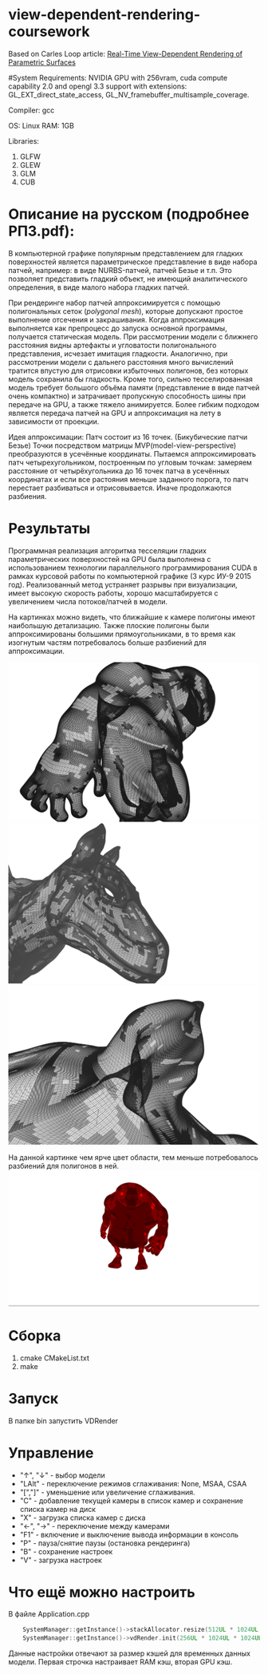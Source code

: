 # view-dependent-rendering-coursework
Based on Carles Loop article: [Real-Time View-Dependent Rendering of Parametric Surfaces](http://research.microsoft.com/en-us/um/people/cloop/EisenEtAl2009.pdf)

#System Requirements:
NVIDIA GPU with 256vram, cuda compute capability 2.0 and opengl 3.3 support with extensions: GL_EXT_direct_state_access, GL_NV_framebuffer_multisample_coverage. 



Compiler: gcc

OS: Linux
RAM: 1GB

Libraries:
1. GLFW
2. GLEW
3. GLM
4. CUB

# Описание на русском (подробнее РПЗ.pdf):
В компьютерной графике популярным представлением для гладких поверхностей является параметрическое представление в виде набора патчей, например: в виде NURBS-патчей, патчей Безье и т.п. Это позволяет представить гладкий объект, не имеющий аналитического определения, в виде малого набора гладких патчей.

При рендеринге набор патчей аппроксимируется с помощью полигональных сеток (*polygonal mesh*), которые допускают простое  выполнение отсечения и закрашивания. Когда аппроксимация выполняется как препроцесс до запуска основной программы, получается статическая модель. При рассмотрении модели с ближнего расстояния видны артефакты и угловатости полигонального представления, исчезает имитация гладкости. Аналогично, при рассмотрении модели с дальнего расстояния много вычислений тратится впустую для отрисовки избыточных полигонов, без которых модель сохранила бы гладкость. Кроме того, сильно тесселированная модель требует большого объёма памяти (представление в виде патчей очень компактно) и затрачивает пропускную способность шины при передаче на GPU, а также тяжело анимируется. Более гибким подходом является передача патчей на GPU и аппроксимация на лету в зависимости от проекции.

Идея аппроксимации:
Патч состоит из 16 точек. (Бикубические патчи Безье)
Точки посредством матрицы MVP(model-view-perspective) преобразуются в усечённые координаты. 
Пытаемся аппроксимировать патч четырехугольником, построенным по угловым точкам: замеряем расстояние от четырёхугольника до 16 точек патча в усечённых координатах и если все растояния меньше заданного порога, то патч перестает разбиваться и отрисовывается. Иначе продолжаются разбиения.

# Результаты
Программная реализация алгоритма тесселяции гладких параметрических поверхностей на GPU была выполнена с использованием технологии параллельного программирования CUDA в рамках курсовой работы по компьютерной графике (3 курс ИУ-9 2015 год). Реализованный метод устраняет разрывы при визуализации, имеет высокую скорость работы, хорошо масштабируется с увеличением числа потоков/патчей в модели. 

На картинках можно видеть, что ближайшие к камере полигоны имеют наибольшую детализацию. Также плоские полигоны были аппроксимированы большими прямоугольниками, в то время как изогнутым частям потребовалось больше разбиений для аппроксимации.

![](%D0%9E%D0%B1%D1%8A%D0%B5%D0%BA%D1%8210.png)
![](%D0%9E%D0%B1%D1%8A%D0%B5%D0%BA%D1%8212.png)
![](%D0%9E%D0%B1%D1%8A%D0%B5%D0%BA%D1%8225.png)

На данной картинке чем ярче цвет области, тем меньше потребовалось разбиений для полигонов в ней.
![](170.png)

# Сборка
1. cmake CMakeList.txt
2. make

# Запуск
В папке bin запустить VDRender

# Управление
- "↑", "↓" - выбор модели
- "LAlt" - переключение режимов сглаживания: None, MSAA, CSAA
- "[","]" - уменьшение или увеличение сглаживания.
- "С" - добавление текущей камеры в список камер и сохранение списка камер на диск
- "X" - загрузка списка камер с диска
- "←", "→" - переключение между камерами
- "F1" - включение и выключение вывода информации в консоль
- "P" - пауза/снятие паузы (остановка рендеринга)
- "B" - сохранение настроек
- "V" - загрузка настроек
# Что ещё можно настроить
В файле Application.cpp
```C++
    SystemManager::getInstance()->stackAllocator.resize(512UL * 1024UL * 1024UL);
    SystemManager::getInstance()->vdRender.init(256UL * 1024UL * 1024UL);
```
Данные настройки отвечают за размер кэшей для временных данных модели. Первая строчка настраивает RAM кэш, вторая GPU кэш.
